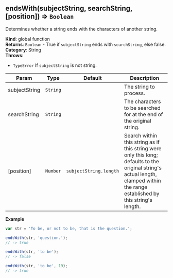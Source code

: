 <a name="endsWith"></a>

## endsWith(subjectString, searchString, [position]) ⇒ <code>Boolean</code>
Determines whether a string ends with the characters of another string.

**Kind**: global function  
**Returns**: <code>Boolean</code> - True if `subjectString` ends with `searchString`, else false.  
**Category**: String  
**Throws**:

- <code>TypeError</code> If `subjectString` is not string.


| Param | Type | Default | Description |
| --- | --- | --- | --- |
| subjectString | <code>String</code> |  | The string to process. |
| searchString | <code>String</code> |  | The characters to be searched for at the end of the original string. |
| [position] | <code>Number</code> | <code>subjectString.length</code> | Search within this string as if this string were only this long;        defaults to the original string's actual length, clamped within the range established by this string's length. |

**Example**  
```js
var str = 'To be, or not to be, that is the question.';

endsWith(str, 'question.');
// -> true

endsWith(str, 'to be');
// -> false

endsWith(str, 'to be', 19);
// -> true
```

